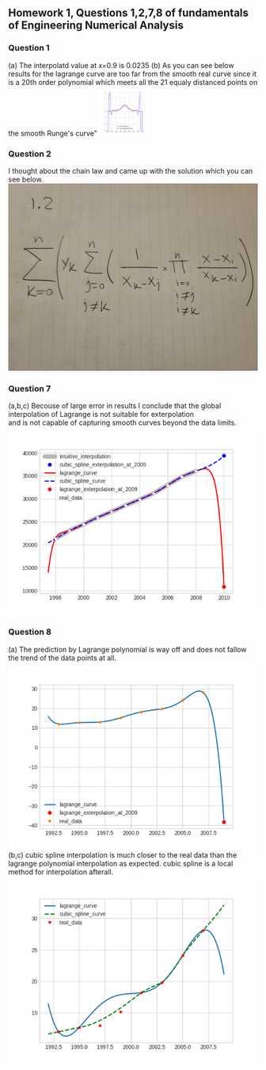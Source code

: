 ## Homework 1, Questions 1,2,7,8 of fundamentals of Engineering Numerical Analysis 
### Question 1 
(a) The interpolatd value at x=0.9 is 0.0235
(b) As you can see below results for the lagrange curve are too far from the
smooth real curve since it is a 20th order polynomial which meets all the 21
equaly distanced points on the smooth Runge's curve"
<img src="./1_b.png?raw=true" width="100" height="100">

### Question 2 
I thought about the chain law and came up with the solution which you can see
below.
![fig. 2](./2.jpg?raw=true)

### Question 7 
(a,b,c) Becouse of large error in results I conclude that the global \
interpolation of Lagrange is not suitable for exterpolation \
and is not capable of capturing smooth curves beyond the data limits.
![fig. 7](./7.png?raw=true "some title")

### Question 8 
(a) The prediction by Lagrange polynomial is way off and does not fallow the
trend of the data points at all.
![fig. 8_a](./8_a.png?raw=true)
(b,c) cubic spline interpolation is much closer to the real data than the
lagrange polynomial interpolation as expected. cubic spline is a local method
for interpolation afterall.
![fig. 8_bc](./8_bc.png?raw=true)
